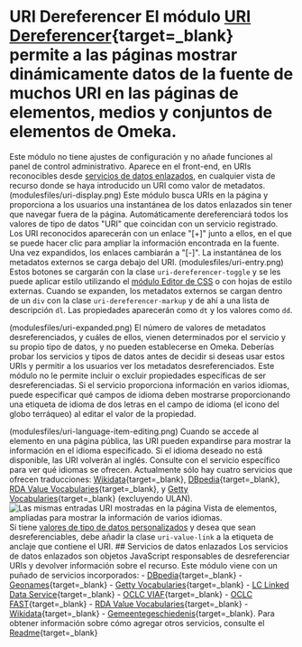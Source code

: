 # URI Dereferencer El módulo [URI Dereferencer](https://omeka.org/s/modules/UriDereferencer/){target=_blank} permite a las páginas mostrar dinámicamente datos de la fuente de muchos URI en las páginas de elementos, medios y conjuntos de elementos de Omeka. 

Este módulo no tiene ajustes de configuración y no añade funciones al panel de control administrativo. Aparece en el front-end, en URIs reconocibles desde [servicios de datos enlazados](#linked-data-services), en cualquier vista de recurso donde se haya introducido un URI como valor de metadatos. (modulesfiles/uri-display.png) Este módulo busca URIs en la página y proporciona a los usuarios una instantánea de los datos enlazados sin tener que navegar fuera de la página. Automáticamente dereferenciará todos los valores de tipo de datos "URI" que coincidan con un servicio registrado. Los URI reconocidos aparecerán con un enlace "[+]" junto a ellos, en el que se puede hacer clic para ampliar la información encontrada en la fuente. Una vez expandidos, los enlaces cambiarán a "[-]". La instantánea de los metadatos externos se carga debajo del URI. (modulesfiles/uri-entry.png) Estos botones se cargarán con la clase `uri-dereferencer-toggle` y se les puede aplicar estilo utilizando el [módulo Editor de CSS](../modules/csseditor.md) o con hojas de estilo externas. Cuando se expanden, los metadatos externos se cargan dentro de un `div` con la clase `uri-dereferencer-markup` y de ahí a una lista de descripción `dl`. Las propiedades aparecerán como `dt` y los valores como `dd`. 

(modulesfiles/uri-expanded.png) El número de valores de metadatos desreferenciados, y cuáles de ellos, vienen determinados por el servicio y su propio tipo de datos, y no pueden establecerse en Omeka. Deberías probar los servicios y tipos de datos antes de decidir si deseas usar estos URIs y permitir a los usuarios ver los metadatos desreferenciados. Este módulo no le permite incluir o excluir propiedades específicas de ser desreferenciadas. Si el servicio proporciona información en varios idiomas, puede especificar qué campos de idioma deben mostrarse proporcionando una etiqueta de idioma de dos letras en el campo de idioma (el icono del globo terráqueo) al editar el valor de la propiedad. 

(modulesfiles/uri-language-item-editing.png) Cuando se accede al elemento en una página pública, las URI pueden expandirse para mostrar la información en el idioma especificado. Si el idioma deseado no está disponible, las URI volverán al inglés. Consulte con el servicio específico para ver qué idiomas se ofrecen. Actualmente sólo hay cuatro servicios que ofrecen traducciones: [Wikidata](https://www.wikidata.org/wiki/Wikidata:Main_Page){target=_blank}, [DBpedia](https://wiki.dbpedia.org/){target=_blank}, [RDA Value Vocabularies](http://www.rdaregistry.info/termList/){target=_blank}, y [Getty Vocabularies](https://www.getty.edu/research/tools/vocabularies/){target=_blank} (excluyendo ULAN). ![Las mismas entradas URI mostradas en la página Vista de elementos, ampliadas para mostrar la información de varios idiomas.](modulesfiles/uri-language-item-view.png) Si tiene [valores de tipo de datos personalizados](../modules/customvocab.md) y desea que sean desreferenciables, debe añadir la clase `uri-value-link` a la etiqueta de anclaje que contiene el URI. ## Servicios de datos enlazados Los servicios de datos enlazados son objetos JavaScript responsables de desreferenciar URIs y devolver información sobre el recurso. Este módulo viene con un puñado de servicios incorporados: - [DBpedia](https://wiki.dbpedia.org/){target=_blank} - [Geonames](https://www.geonames.org/){target=_blank} - [Getty Vocabularies](https://www.getty.edu/research/tools/vocabularies/){target=_blank} - [LC Linked Data Service](http://id.loc.gov/){target=_blank} - [OCLC VIAF](https://www.oclc.org/en/viaf.html){target=_blank} - [OCLC FAST](http://fast.oclc.org/){target=_blank} - [RDA Value Vocabularies](http://www.rdaregistry.info/termList/){target=_blank} - [Wikidata](https://www.wikidata.org/wiki/Wikidata:Main_Page){target=_blank} - [Gemeentegeschiedenis](https://www.gemeentegeschiedenis.nl/){target=_blank}. Para obtener información sobre cómo agregar otros servicios, consulte el [Readme](https://omeka.org/s/modules/UriDereferencer/){target=_blank}